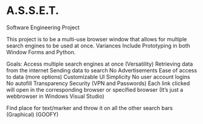 # A.S.S.E.T.
Software Engineering Project

This project is to be a multi-use browser window that allows for multiple search engines to be used at once. Variances Include Prototyping in both Window Forms and Python.

Goals:
Access multiple search engines at once (Versatility)
Retrieving data from the internet
Sending data to search
No Advertisements
Ease of access to data (more options)
Customizable UI
Simplicity
No user account logins
No autofill
Transparency
Security (VPN and Passwords)
Each link clicked will open in the corresponding browser or specified browser (It’s just a webbrowser in Windows Visual Studio)

Find place for text/marker and throw it on all the other search bars (Graphical) (GOOFY)

